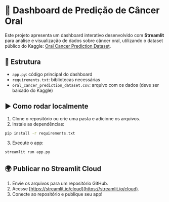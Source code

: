 # 🧪 Dashboard de Predição de Câncer Oral

Este projeto apresenta um dashboard interativo desenvolvido com **Streamlit** para análise e visualização de dados sobre câncer oral, utilizando o dataset público do Kaggle: [Oral Cancer Prediction Dataset](https://www.kaggle.com/datasets/ankushpanday2/oral-cancer-prediction-dataset).

## 📁 Estrutura

- `app.py`: código principal do dashboard
- `requirements.txt`: bibliotecas necessárias
- `oral_cancer_prediction_dataset.csv`: arquivo com os dados (deve ser baixado do Kaggle)

## ▶️ Como rodar localmente

1. Clone o repositório ou crie uma pasta e adicione os arquivos.
2. Instale as dependências:

```bash
pip install -r requirements.txt
```

3. Execute o app:

```bash
streamlit run app.py
```

## 🌍 Publicar no Streamlit Cloud

1. Envie os arquivos para um repositório GitHub.
2. Acesse [https://streamlit.io/cloud](https://streamlit.io/cloud).
3. Conecte ao repositório e publique seu app!
